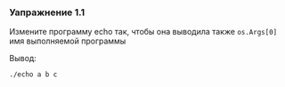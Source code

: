 ### Уапражнение 1.1

Измените программу echo так, чтобы она выводила также ```os.Args[0]```  
имя выполняемой программы

Вывод:
```shell
./echo a b c
```

